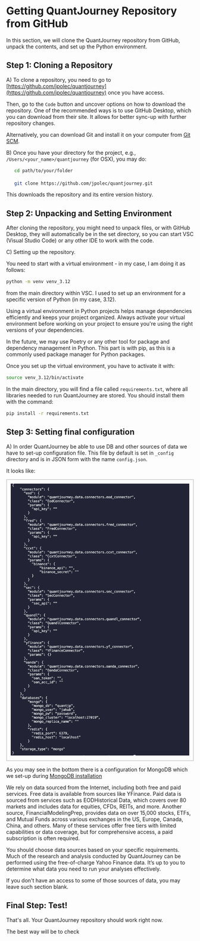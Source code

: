 # **Getting QuantJourney Repository from GitHub**

In this section, we will clone the QuantJourney repository from GitHub, unpack the contents, and set up the Python environment.

## **Step 1: Cloning a Repository**

A) To clone a repository, you need to go to [https://github.com/jpolec/quantjourney](https://github.com/jpolec/quantjourney) once you have access.

Then, go to the `Code` button and uncover options on how to download the repository.
One of the recommended ways is to use GitHub Desktop, which you can download from their site. It allows for better sync-up with further repository changes.

Alternatively, you can download Git and install it on your computer from [Git SCM](https://git-scm.com/).

B) Once you have your directory for the project, e.g., `/Users/<your_name>/quantjourney` (for OSX), you may do:
```bash
   cd path/to/your/folder

   git clone https://github.com/jpolec/quantjourney.git
```

This downloads the repository and its entire version history.

## **Step 2: Unpacking and Setting Environment**

After cloning the repository, you might need to unpack files, or with GitHub Desktop, they will automatically be in the set directory, so you can start VSC (Visual Studio Code) or any other IDE to work with the code.

C) Setting up the repository.

You need to start with a virtual environment - in my case, I am doing it as follows:
```bash
python -m venv venv_3.12
```
from the main directory within VSC. I used to set up an environment for a specific version of Python (in my case, 3.12).

Using a virtual environment in Python projects helps manage dependencies efficiently and keeps your project organized. Always activate your virtual environment before working on your project to ensure you're using the right versions of your dependencies.

In the future, we may use Poetry or any other tool for package and dependency management in Python. This part is with pip, as this is a commonly used package manager for Python packages.

Once you set up the virtual environment, you have to activate it with:
```bash
source venv_3.12/bin/activate
```

In the main directory, you will find a file called `requirements.txt`, where all libraries needed to run QuantJourney are stored. You should install them with the command:
```bash
pip install -r requirements.txt
```

## **Step 3: Setting final configuration**

A) In order QuantJourney be able to use DB and other sources of data we have to set-up configuration file. This file by default is set in `_config` directory and is in JSON form with the name `config.json`.

It looks like:

<div style="border: 2px solid lightgrey; padding: 10px; display: inline-block;">
    <img src="/doc/repo.png" alt="MongoDB Download">
</div>

As you may see in the bottom there is a configuration for MongoDB which we set-up during [MongoDB installation](installation.md)

We rely on data sourced from the Internet, including both free and paid services. Free data is available from sources like YFinance. Paid data is sourced from services such as EODHistorical Data, which covers over 80 markets and includes data for equities, CFDs, REITs, and more. Another source, FinancialModelingPrep, provides data on over 15,000 stocks, ETFs, and Mutual Funds across various exchanges in the US, Europe, Canada, China, and others. Many of these services offer free tiers with limited capabilities or data coverage, but for comprehensive access, a paid subscription is often required.

You should choose data sources based on your specific requirements. Much of the research and analysis conducted by QuantJourney can be performed using the free-of-charge Yahoo Finance data. It’s up to you to determine what data you need to run your analyses effectively.

If you don't have an access to some of those sources of data, you may leave such section blank.

## **Final Step: Test!**

That's all. Your QuantJourney repository should work right now.

The best way will be to check 
```bash

